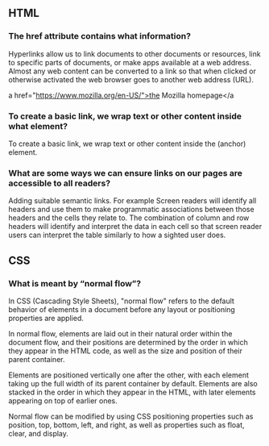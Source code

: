 ## HTML 
### The href attribute contains what information?

Hyperlinks allow us to link documents to other documents or resources, link to specific parts of documents, or make apps available at a web address. Almost any web content can be converted to a link so that when clicked or otherwise activated the web browser goes to another web address (URL).

  a href="https://www.mozilla.org/en-US/">the Mozilla homepage</a
  
 ### To create a basic link, we wrap text or other content inside what element?
 
 To create a basic link, we wrap text or other content inside the <a> (anchor) element.
  
  ### What are some ways we can ensure links on our pages are accessible to all readers?
  
  Adding suitable semantic links. For example Screen readers will identify all headers and use them to make programmatic associations between those headers and the cells they relate to. The combination of column and row headers will identify and interpret the data in each cell so that screen reader users can interpret the table similarly to how a sighted user does.
  
  ## CSS
  
  ### What is meant by “normal flow”?
  
  In CSS (Cascading Style Sheets), "normal flow" refers to the default behavior of elements in a document before any layout or positioning properties are applied.

In normal flow, elements are laid out in their natural order within the document flow, and their positions are determined by the order in which they appear in the HTML code, as well as the size and position of their parent container.

Elements are positioned vertically one after the other, with each element taking up the full width of its parent container by default. Elements are also stacked in the order in which they appear in the HTML, with later elements appearing on top of earlier ones.

Normal flow can be modified by using CSS positioning properties such as position, top, bottom, left, and right, as well as properties such as float, clear, and display.
